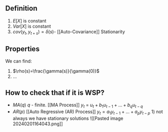 ## Definition
1) $E[X]$ is constant
2) $Var[X]$ is constant
3)  $cov(y_{t},y_{t+s}) = \delta(s)$- [[Auto-Covariance]] Stationarity

## Properties
We can find:
1) $\rho(s)=\frac{\gamma(s)}{\gamma(0)}$
2) ...
## How to check that if it is WSP?
- $MA(q)$ $q$ - finite. [[MA Process]]
		$y_{t}$ = $u_{t} + b_{1}u_{t-1} + \dots + b_{q}u_{t-q}$
- $AR(p)$ [[Auto Regressive (AR) Process]]
		$y_{t}=a_{1}y_{t-1}+\dots+a_{p}y_{t-p}$
		1) not always we have stationary solutions
		![[Pasted image 20240201164043.png]]
	